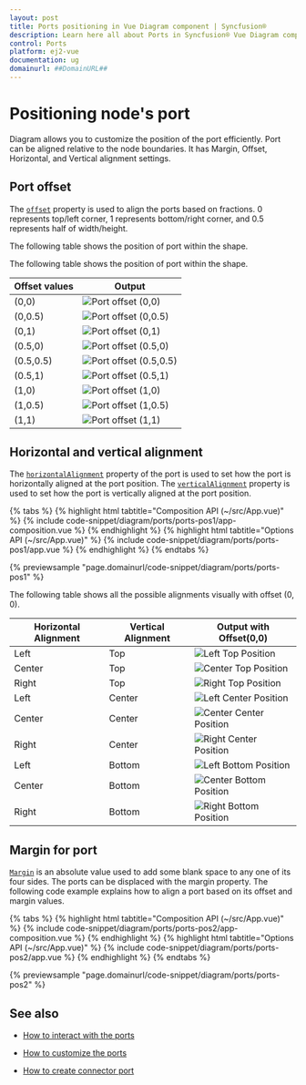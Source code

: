 ```yaml
---
layout: post
title: Ports positioning in Vue Diagram component | Syncfusion®
description: Learn here all about Ports in Syncfusion® Vue Diagram component of Syncfusion Essential® JS 2 and more.
control: Ports 
platform: ej2-vue
documentation: ug
domainurl: ##DomainURL##
---
```


# Positioning node's port

Diagram allows you to customize the position of the port efficiently. Port can be aligned relative to the node boundaries. It has Margin, Offset, Horizontal, and Vertical alignment settings.

## Port offset

The [`offset`](https://ej2.syncfusion.com/vue/documentation/api/diagram/pointModel/) property is used to align the ports based on fractions. 0 represents top/left corner, 1 represents bottom/right corner, and 0.5 represents half of width/height.

The following table shows the position of port within the shape.

The following table shows the position of port within the shape.

| Offset values | Output |
| -------- | -------- |
| (0,0) | ![Port offset (0,0)](images/port0-0.png) |
| (0,0.5) | ![Port offset (0,0.5)](images/port0-0.5.png) |
| (0,1) | ![Port offset (0,1)](images/port0-1.png) |
| (0.5,0) | ![Port offset (0.5,0)](images/port0.5-0.png) |
| (0.5,0.5) |![Port offset (0.5,0.5)](images/port0.5-0.5.png) |
| (0.5,1) | ![Port offset (0.5,1)](images/port0.5-1.png) |
| (1,0) | ![Port offset (1,0)](images/port1-0.png) |
| (1,0.5) | ![Port offset (1,0.5)](images/port1-0.5.png) |
| (1,1) | ![Port offset (1,1)](images/port1-1.png) |

## Horizontal and vertical alignment

The [`horizontalAlignment`](https://ej2.syncfusion.com/vue/documentation/api/diagram/horizontalAlignment/) property of the port is used to set how the port is horizontally aligned at the port position. The [`verticalAlignment`](https://ej2.syncfusion.com/vue/documentation/api/diagram/verticalAlignment/) property is used to set how the port is vertically aligned at the port position.

{% tabs %}
{% highlight html tabtitle="Composition API (~/src/App.vue)" %}
{% include code-snippet/diagram/ports/ports-pos1/app-composition.vue %}
{% endhighlight %}
{% highlight html tabtitle="Options API (~/src/App.vue)" %}
{% include code-snippet/diagram/ports/ports-pos1/app.vue %}
{% endhighlight %}
{% endtabs %}
        
{% previewsample "page.domainurl/code-snippet/diagram/ports/ports-pos1" %}

The following table shows all the possible alignments visually with offset (0, 0).

| Horizontal Alignment | Vertical Alignment | Output with Offset(0,0) |
| -------- | -------- | -------- |
| Left | Top | ![Left Top Position](images/port-in-lefttop-position.png) |
| Center | Top | ![Center Top Position](images/port-in-centertop-position.png) |
| Right | Top |  ![Right Top Position](images/port-in-righttop-position.png) |
| Left | Center | ![Left Center Position](images/port-in-leftcenter-position.png) |
| Center | Center| ![Center Center Position](images/port-in-centercenter-position.png) |
| Right | Center | ![Right Center Position](images/port-in-rightcenter-position.png) |
| Left | Bottom | ![Left Bottom Position](images/port-in-leftbottom-position.png) |
| Center | Bottom | ![Center Bottom Position](images/port-in-centerbottom-position.png) |
| Right |Bottom |![Right Bottom Position](images/port-in-rightbottom-position.png) |


## Margin for port

[`Margin`](https://ej2.syncfusion.com/vue/documentation/api/diagram/marginModel/) is an absolute value used to add some blank space to any one of its four sides. The ports can be displaced with the margin property. The following code example explains how to align a port based on its offset and margin values.

{% tabs %}
{% highlight html tabtitle="Composition API (~/src/App.vue)" %}
{% include code-snippet/diagram/ports/ports-pos2/app-composition.vue %}
{% endhighlight %}
{% highlight html tabtitle="Options API (~/src/App.vue)" %}
{% include code-snippet/diagram/ports/ports-pos2/app.vue %}
{% endhighlight %}
{% endtabs %}
        
{% previewsample "page.domainurl/code-snippet/diagram/ports/ports-pos2" %}

## See also

* [How to interact with the ports](./ports-interaction)

* [How to customize the ports](./ports-appearance)

* [How to create connector port](./ports-connector-port)

